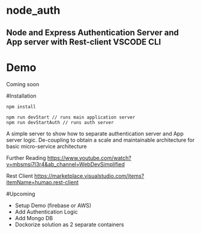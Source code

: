 # node_auth

## Node and Express Authentication Server and App server with Rest-client VSCODE CLI

# Demo

Coming soon 

#Installation

```
npm install

npm run devStart // runs main application server
npm run devStartAuth // runs auth server

```
A simple server to show how to separate authentication server and App server logic. 
De-coupling to obtain a scale and maintainable architecture for basic micro-service architecture

Further Reading
https://www.youtube.com/watch?v=mbsmsi7l3r4&ab_channel=WebDevSimplified

Rest Client 
https://marketplace.visualstudio.com/items?itemName=humao.rest-client

#Upcoming

- Setup Demo (firebase or AWS)
- Add Authentication Logic
- Add Mongo DB
- Dockorize solution as 2 separate containers
